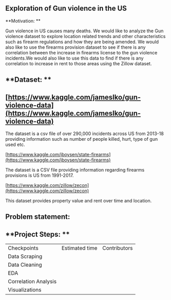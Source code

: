 ## **Exploration of Gun violence in the US** 

**Motivation: **

Gun violence in US causes many deaths. We would like to analyze the Gun violence dataset to explore location related trends and other characteristics such as firearm regulations and how they are being amended. We would also like to use the firearms provision dataset to see if there is any correlation between the increase in firearms license to the gun violence incidents.We would also like to use this data to find if there is any correlation to increase in rent to those areas using the Zillow dataset.  

## **Dataset: **

## [https://www.kaggle.com/jameslko/gun-violence-data](https://www.kaggle.com/jameslko/gun-violence-data) 

The dataset is a csv file of over 290,000 incidents across US from 2013-18 providing information such as number of people killed, hurt, type of gun used etc. 

[https://www.kaggle.com/jboysen/state-firearms](https://www.kaggle.com/jboysen/state-firearms)

The dataset is a CSV file providing information regarding firearms provisions is US from 1991-2017. 

[https://www.kaggle.com/zillow/zecon](https://www.kaggle.com/zillow/zecon)

This dataset provides property value and rent over time and location. 

## **Problem statement:**

## **Project Steps: **	

<table>
  <tr>
    <td>Checkpoints</td>
    <td>Estimated time</td>
    <td>Contributors</td>
  </tr>
  <tr>
    <td>Data Scraping</td>
    <td></td>
    <td></td>
  </tr>
  <tr>
    <td>Data Cleaning</td>
    <td></td>
    <td></td>
  </tr>
  <tr>
    <td>EDA</td>
    <td></td>
    <td></td>
  </tr>
  <tr>
    <td>Correlation Analysis</td>
    <td></td>
    <td></td>
  </tr>
  <tr>
    <td>Visualizations</td>
    <td></td>
    <td></td>
  </tr>
</table>


##  	 	

